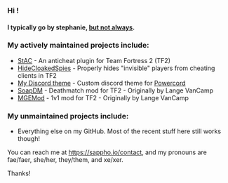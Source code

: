 ### Hi !

#### I typically go by stephanie, [but not always](https://morethanone.info).

### My actively maintained projects include:
- [StAC](https://github.com/sapphonie/StAC-tf2) - An anticheat plugin for Team Fortress 2 (TF2)
- [HideCloakedSpies](https://github.com/sapphonie/hidecloakedspies-tf2) - Properly hides "invisible" players from cheating clients in TF2
- [My Discord theme](https://github.com/sapphonie/discordCSS) - Custom discord theme for [Powercord](https://powercord.dev)
- [SoapDM](https://github.com/sapphonie/SOAP-TF2DM) - Deathmatch mod for TF2 - Originally by Lange VanCamp
- [MGEMod](https://github.com/sapphonie/MGEMod) - 1v1 mod for TF2 - Originally by Lange VanCamp

### My unmaintained projects include:
- Everything else on my GitHub. Most of the recent stuff here still works though!

You can reach me at https://sappho.io/contact, and my pronouns are fae/faer, she/her, they/them, and xe/xer.

Thanks!
